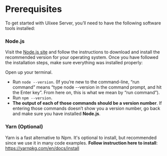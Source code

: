 # Prerequisites

To get started with Ulixee Server, you’ll need to have the following software tools installed:

### Node.js

Visit the [Node.js site](https://nodejs.org/) and follow the instructions to download and install the recommended version for your operating system. Once you have followed the installation steps, make sure everything was installed properly:

Open up your terminal.
- Run `node --version`. (If you’re new to the command-line, “run command” means “type node --version in the command prompt, and hit the Enter key”. From here on, this is what we mean by “run command”).
- Run `npm --version`.
- **The output of each of those commands should be a version number**. If entering those commands doesn’t show you a version number, go back and make sure you have installed **Node.js**.


### Yarn (Optional)
Yarn is a fast alternative to Npm. It's optional to install, but recommended since we use it in many code examples.
**Follow instruction here to install**: https://yarnpkg.com/en/docs/install
